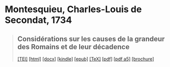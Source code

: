 # Montesquieu, Charles-Louis de Secondat, 1734

> ## Considérations sur les causes de la grandeur des Romains et de leur décadence
>  <a title="Source XML/TEI" class="mime48 tei" href="https://hurlus.github.io/tei/montesquieu1734_rome.xml">[TEI]</a>  <a title="HTML une page" class="mime48 html" href="https://hurlus.github.io/montesquieu1734_rome/montesquieu1734_rome.html">[html]</a>  <a title="Bureautique (LibreOffice, MS.Word)" class="mime48 docx" href="https://hurlus.github.io/montesquieu1734_rome/montesquieu1734_rome.docx">[docx]</a>  <a title="Amazon.kindle" class="mime48 mobi" href="https://hurlus.github.io/montesquieu1734_rome/montesquieu1734_rome.mobi">[kindle]</a>  <a title="EPUB, pour liseuses et téléphones" class="mime48 epub" href="https://hurlus.github.io/montesquieu1734_rome/montesquieu1734_rome.epub">[epub]</a>  <a title="LaTeX" class="mime48 tex" href="https://hurlus.github.io/montesquieu1734_rome/montesquieu1734_rome.tex">[TeX]</a>  <a title="PDF à imprimer, A4 2 colonnes" class="mime48 pdf" href="https://hurlus.github.io/montesquieu1734_rome/montesquieu1734_rome.pdf">[pdf]</a>  <a title="PDF à lire, A5 une colonne" class="mime48 a5" href="https://hurlus.github.io/montesquieu1734_rome/montesquieu1734_rome_a5.pdf">[pdf a5]</a>  <a title="Brochure à agrafer, pdf imposé pour imprimante recto/verso" class="mime48 brochure" href="https://hurlus.github.io/montesquieu1734_rome/montesquieu1734_rome_brochure.pdf">[brochure]</a> 
